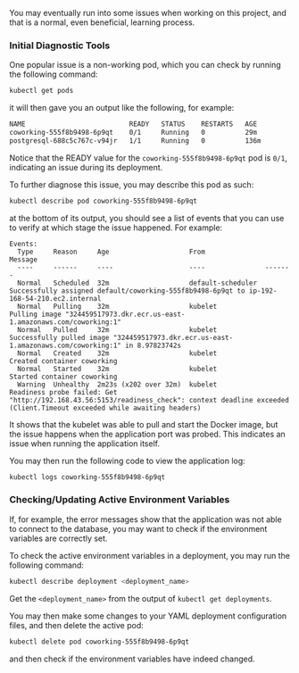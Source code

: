You may eventually run into some issues when working on this project, and that is a normal, even beneficial, learning process.

### Initial Diagnostic Tools

One popular issue is a non-working pod, which you can check by running the following command:

```bash
kubectl get pods
```

it will then gave you an output like the following, for example:

```bash
NAME                          READY   STATUS    RESTARTS   AGE
coworking-555f8b9498-6p9qt    0/1     Running   0          29m
postgresql-688c5c767c-v94jr   1/1     Running   0          136m
```

Notice that the READY value for the `coworking-555f8b9498-6p9qt` pod is `0/1`, indicating an issue during its deployment.

To further diagnose this issue, you may describe this pod as such:

```bash
kubectl describe pod coworking-555f8b9498-6p9qt
```

at the bottom of its output, you should see a list of events that you can use to verify at which stage the issue happened. For example:

```
Events:
  Type     Reason     Age                    From               Message
  ----     ------     ----                   ----               -------
  Normal   Scheduled  32m                    default-scheduler  Successfully assigned default/coworking-555f8b9498-6p9qt to ip-192-168-54-210.ec2.internal
  Normal   Pulling    32m                    kubelet            Pulling image "324459517973.dkr.ecr.us-east-1.amazonaws.com/coworking:1"
  Normal   Pulled     32m                    kubelet            Successfully pulled image "324459517973.dkr.ecr.us-east-1.amazonaws.com/coworking:1" in 8.97823742s
  Normal   Created    32m                    kubelet            Created container coworking
  Normal   Started    32m                    kubelet            Started container coworking
  Warning  Unhealthy  2m23s (x202 over 32m)  kubelet            Readiness probe failed: Get "http://192.168.43.56:5153/readiness_check": context deadline exceeded (Client.Timeout exceeded while awaiting headers)
```

It shows that the kubelet was able to pull and start the Docker image, but the issue happens when the application port was probed. This indicates an issue when running the application itself.

You may then run the following code to view the application log:

```bash
kubectl logs coworking-555f8b9498-6p9qt
```

### Checking/Updating Active Environment Variables

If, for example, the error messages show that the application was not able to connect to the database, you may want to check if the environment variables are correctly set.

To check the active environment variables in a deployment, you may run the following command:

```bash
kubectl describe deployment <deployment_name>
```

Get the `<deployment_name>` from the output of `kubectl get deployments`.

You may then make some changes to your YAML deployment configuration files, and then delete the active pod:

```bash
kubectl delete pod coworking-555f8b9498-6p9qt
```

and then check if the environment variables have indeed changed.
